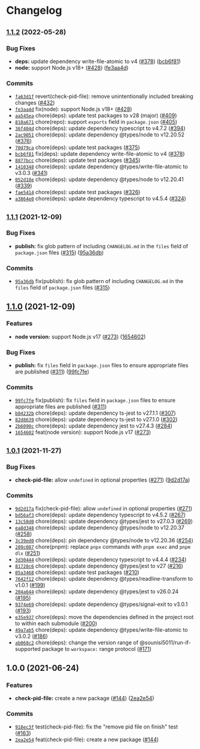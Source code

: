 # Changelog


## <span style="font-size:smaller">[1.1.2](https://www.github.com/sounisi5011/npm-packages/compare/check-pid-file-v1.1.1...check-pid-file-v1.1.2) (2022-05-28)</span>

### Bug Fixes

* **deps:** update dependency write-file-atomic to v4 ([#378](https://www.github.com/sounisi5011/npm-packages/issues/378)) ([bcb6f81](https://www.github.com/sounisi5011/npm-packages/commit/bcb6f8117864ea90c6f69c8ebb31609b7ad2627c))
* **node:** support Node.js v18+ ([#428](https://www.github.com/sounisi5011/npm-packages/issues/428)) ([fe3aa4d](https://www.github.com/sounisi5011/npm-packages/commit/fe3aa4dc2b3830a3be20f979c79100298f4a8dc1))

### Commits

* [`fa63d1f`](https://www.github.com/sounisi5011/npm-packages/commit/fa63d1ff29bfd4b5ed89de2cc6942661f66d8367) revert(check-pid-file): remove unintentionally included breaking changes ([#432](https://www.github.com/sounisi5011/npm-packages/issues/432))
* [`fe3aa4d`](https://www.github.com/sounisi5011/npm-packages/commit/fe3aa4dc2b3830a3be20f979c79100298f4a8dc1) fix(node): support Node.js v18+ ([#428](https://www.github.com/sounisi5011/npm-packages/issues/428))
* [`aa545ea`](https://www.github.com/sounisi5011/npm-packages/commit/aa545ea26f333c5fd2cbb0ad87a0bd4843754011) chore(deps): update test packages to v28 (major) ([#409](https://www.github.com/sounisi5011/npm-packages/issues/409))
* [`810a671`](https://www.github.com/sounisi5011/npm-packages/commit/810a67174b1b4b1a5da2b494a7b5672af8304aaa) chore(repo): support `exports` field in `package.json` ([#405](https://www.github.com/sounisi5011/npm-packages/issues/405))
* [`36f404d`](https://www.github.com/sounisi5011/npm-packages/commit/36f404d3cbc95a5f185b9bd950d3cd9bec43b4f1) chore(deps): update dependency typescript to v4.7.2 ([#394](https://www.github.com/sounisi5011/npm-packages/issues/394))
* [`2ac9051`](https://www.github.com/sounisi5011/npm-packages/commit/2ac90519a513eee5aa0512dc23c85d5d1d74c5e2) chore(deps): update dependency @types/node to v12.20.52 ([#376](https://www.github.com/sounisi5011/npm-packages/issues/376))
* [`70d79ca`](https://www.github.com/sounisi5011/npm-packages/commit/70d79ca740e38b1881099f65c29bdc1bc7e87c14) chore(deps): update test packages ([#375](https://www.github.com/sounisi5011/npm-packages/issues/375))
* [`bcb6f81`](https://www.github.com/sounisi5011/npm-packages/commit/bcb6f8117864ea90c6f69c8ebb31609b7ad2627c) fix(deps): update dependency write-file-atomic to v4 ([#378](https://www.github.com/sounisi5011/npm-packages/issues/378))
* [`8877bcc`](https://www.github.com/sounisi5011/npm-packages/commit/8877bcc0b8f753e7a9eea770cd40f571a2614efa) chore(deps): update test packages ([#345](https://www.github.com/sounisi5011/npm-packages/issues/345))
* [`1410348`](https://www.github.com/sounisi5011/npm-packages/commit/1410348f1f76051ba4eaca6a34ca7d10a45e369b) chore(deps): update dependency @types/write-file-atomic to v3.0.3 ([#341](https://www.github.com/sounisi5011/npm-packages/issues/341))
* [`052d18e`](https://www.github.com/sounisi5011/npm-packages/commit/052d18e536dd21ee7105d4e3e96edd026591d7c8) chore(deps): update dependency @types/node to v12.20.41 ([#339](https://www.github.com/sounisi5011/npm-packages/issues/339))
* [`fae5414`](https://www.github.com/sounisi5011/npm-packages/commit/fae541487534c51fa7b8487ba89029355a8e0e06) chore(deps): update test packages ([#326](https://www.github.com/sounisi5011/npm-packages/issues/326))
* [`a3864e0`](https://www.github.com/sounisi5011/npm-packages/commit/a3864e00b975f1e7a33bc4e3f125b2686bb6f81e) chore(deps): update dependency typescript to v4.5.4 ([#324](https://www.github.com/sounisi5011/npm-packages/issues/324))


## <span style="font-size:smaller">[1.1.1](https://www.github.com/sounisi5011/npm-packages/compare/check-pid-file-v1.1.0...check-pid-file-v1.1.1) (2021-12-09)</span>

### Bug Fixes

* **publish:** fix glob pattern of including `CHANGELOG.md` in the `files` field of `package.json` files ([#315](https://www.github.com/sounisi5011/npm-packages/issues/315)) ([95a36db](https://www.github.com/sounisi5011/npm-packages/commit/95a36db45185784b37cdbf3843746b3e808d67b3))

### Commits

* [`95a36db`](https://www.github.com/sounisi5011/npm-packages/commit/95a36db45185784b37cdbf3843746b3e808d67b3) fix(publish): fix glob pattern of including `CHANGELOG.md` in the `files` field of `package.json` files ([#315](https://www.github.com/sounisi5011/npm-packages/issues/315))


## [1.1.0](https://www.github.com/sounisi5011/npm-packages/compare/check-pid-file-v1.0.1...check-pid-file-v1.1.0) (2021-12-09)

### Features

* **node version:** support Node.js v17 ([#273](https://www.github.com/sounisi5011/npm-packages/issues/273)) ([1654602](https://www.github.com/sounisi5011/npm-packages/commit/1654602f39c434a9a72bb996a3dfd3d454c13e2f))


### Bug Fixes

* **publish:** fix `files` field in `package.json` files to ensure appropriate files are published ([#311](https://www.github.com/sounisi5011/npm-packages/issues/311)) ([99fc7fe](https://www.github.com/sounisi5011/npm-packages/commit/99fc7fe66eb180b7aeeaa10b60951b3767cbae3c))

### Commits

* [`99fc7fe`](https://www.github.com/sounisi5011/npm-packages/commit/99fc7fe66eb180b7aeeaa10b60951b3767cbae3c) fix(publish): fix `files` field in `package.json` files to ensure appropriate files are published ([#311](https://www.github.com/sounisi5011/npm-packages/issues/311))
* [`b84232b`](https://www.github.com/sounisi5011/npm-packages/commit/b84232b2183bc425ed7815ebd6f556b3f3c4e41d) chore(deps): update dependency ts-jest to v27.1.1 ([#307](https://www.github.com/sounisi5011/npm-packages/issues/307))
* [`82d8639`](https://www.github.com/sounisi5011/npm-packages/commit/82d8639c18fbd0c0a1d072ebf80bd802aa729933) chore(deps): update dependency ts-jest to v27.1.0 ([#302](https://www.github.com/sounisi5011/npm-packages/issues/302))
* [`2b6090c`](https://www.github.com/sounisi5011/npm-packages/commit/2b6090c91e9f4675bd9869dae0f3bcac9e4eb487) chore(deps): update dependency jest to v27.4.3 ([#284](https://www.github.com/sounisi5011/npm-packages/issues/284))
* [`1654602`](https://www.github.com/sounisi5011/npm-packages/commit/1654602f39c434a9a72bb996a3dfd3d454c13e2f) feat(node version): support Node.js v17 ([#273](https://www.github.com/sounisi5011/npm-packages/issues/273))


## <span style="font-size:smaller">[1.0.1](https://www.github.com/sounisi5011/npm-packages/compare/check-pid-file-v1.0.0...check-pid-file-v1.0.1) (2021-11-27)</span>

### Bug Fixes

* **check-pid-file:** allow `undefined` in optional properties ([#271](https://www.github.com/sounisi5011/npm-packages/issues/271)) ([9d2d17a](https://www.github.com/sounisi5011/npm-packages/commit/9d2d17a3e4166dd58e4a3106e00fe18e62a66f26))

### Commits

* [`9d2d17a`](https://www.github.com/sounisi5011/npm-packages/commit/9d2d17a3e4166dd58e4a3106e00fe18e62a66f26) fix(check-pid-file): allow `undefined` in optional properties ([#271](https://www.github.com/sounisi5011/npm-packages/issues/271))
* [`bd56af3`](https://www.github.com/sounisi5011/npm-packages/commit/bd56af30d33a7aaeffd904c4101518da819f7ef8) chore(deps): update dependency typescript to v4.5.2 ([#267](https://www.github.com/sounisi5011/npm-packages/issues/267))
* [`13c58d0`](https://www.github.com/sounisi5011/npm-packages/commit/13c58d0cfc891160e679890edb894c252ffdfbc9) chore(deps): update dependency @types/jest to v27.0.3 ([#269](https://www.github.com/sounisi5011/npm-packages/issues/269))
* [`ea8d348`](https://www.github.com/sounisi5011/npm-packages/commit/ea8d3481af6860a876f83dc86a90c8c105514365) chore(deps): update dependency @types/node to v12.20.37 ([#258](https://www.github.com/sounisi5011/npm-packages/issues/258))
* [`3c39ed0`](https://www.github.com/sounisi5011/npm-packages/commit/3c39ed071988a52c4fdc8a960d997b96614d0bad) chore(deps): pin dependency @types/node to v12.20.36 ([#254](https://www.github.com/sounisi5011/npm-packages/issues/254))
* [`289c087`](https://www.github.com/sounisi5011/npm-packages/commit/289c087c96094a03a35bec44b8a0d2f379a9db56) chore(pnpm): replace `pnpx` commands with `pnpm exec` and `pnpm dlx` ([#251](https://www.github.com/sounisi5011/npm-packages/issues/251))
* [`3d30444`](https://www.github.com/sounisi5011/npm-packages/commit/3d30444c7e8ee0b592fd3e52f73bfd2e83410313) chore(deps): update dependency typescript to v4.4.4 ([#234](https://www.github.com/sounisi5011/npm-packages/issues/234))
* [`81728c6`](https://www.github.com/sounisi5011/npm-packages/commit/81728c6ac330ef8ff70c172cc38ff384c94de9d1) chore(deps): update dependency @types/jest to v27 ([#216](https://www.github.com/sounisi5011/npm-packages/issues/216))
* [`05a3468`](https://www.github.com/sounisi5011/npm-packages/commit/05a3468ddf952a43efa9e7bc5380dac66a521efa) chore(deps): update test packages ([#210](https://www.github.com/sounisi5011/npm-packages/issues/210))
* [`7642f12`](https://www.github.com/sounisi5011/npm-packages/commit/7642f12312ea4443c972fbe6e1a865ad54bf5c12) chore(deps): update dependency @types/readline-transform to v1.0.1 ([#199](https://www.github.com/sounisi5011/npm-packages/issues/199))
* [`204a644`](https://www.github.com/sounisi5011/npm-packages/commit/204a644ee8890b47abc35b85de745018a4f64e70) chore(deps): update dependency @types/jest to v26.0.24 ([#195](https://www.github.com/sounisi5011/npm-packages/issues/195))
* [`9374e69`](https://www.github.com/sounisi5011/npm-packages/commit/9374e69da19914ada15a99fae64bbd07f18a98c3) chore(deps): update dependency @types/signal-exit to v3.0.1 ([#193](https://www.github.com/sounisi5011/npm-packages/issues/193))
* [`e35e937`](https://www.github.com/sounisi5011/npm-packages/commit/e35e9373a30e46bd14085038ce6684d630ac583a) chore(deps): move the dependencies defined in the project root to within each submodule ([#200](https://www.github.com/sounisi5011/npm-packages/issues/200))
* [`49a7ab5`](https://www.github.com/sounisi5011/npm-packages/commit/49a7ab5d6892faa6c826d39e81231a9080a85eb9) chore(deps): update dependency @types/write-file-atomic to v3.0.2 ([#186](https://www.github.com/sounisi5011/npm-packages/issues/186))
* [`ab068c2`](https://www.github.com/sounisi5011/npm-packages/commit/ab068c217badd8cedb416e982e9d8c52eb894620) chore(deps): change the version range of @sounisi5011/run-if-supported package to `workspace:` range protocol ([#171](https://www.github.com/sounisi5011/npm-packages/issues/171))


## 1.0.0 (2021-06-24)

### Features

* **check-pid-file:** create a new package ([#144](https://www.github.com/sounisi5011/npm-packages/issues/144)) ([2ea2e54](https://www.github.com/sounisi5011/npm-packages/commit/2ea2e54bea467cbce0e9e573b10b7da29ca1470e))

### Commits

* [`918ec3f`](https://www.github.com/sounisi5011/npm-packages/commit/918ec3f98f6819119a938be16048644b64834529) test(check-pid-file): fix the "remove pid file on finish" test ([#163](https://www.github.com/sounisi5011/npm-packages/issues/163))
* [`2ea2e54`](https://www.github.com/sounisi5011/npm-packages/commit/2ea2e54bea467cbce0e9e573b10b7da29ca1470e) feat(check-pid-file): create a new package ([#144](https://www.github.com/sounisi5011/npm-packages/issues/144))